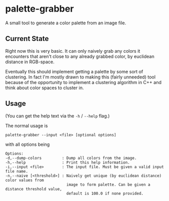 # palette-grabber

A small tool to generate a color palette from an image file.

## Current State

Right now this is very basic.
It can only naively grab any colors it encounters that aren't close to any
already grabbed color, by euclidean distance in RGB-space.

Eventually this should implement getting a palette by some sort of clustering.
In fact I'm mostly drawn to making this (fairly unneeded) tool because of the
opportunity to implement a clustering algorithm in C++ and think about color
spaces to cluster in.

## Usage

(You can get the help text via the `-h` / `--help` flag.)

The normal usage is
```
palette-grabber --input <file> [optional options]
```
with all options being
```
Options:
-d,--dump-colors         : Dump all colors from the image.
-h,--help                : Print this help information.
-i,--input <file>        : The input file. Must be given a valid input file name.
-n,--naive [<threshold>] : Naively get unique (by euclidean distance) color values from
                           image to form palette. Can be given a distance threshold value,
                           default is 100.0 if none provided.
```
